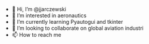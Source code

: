 - 👋 Hi, I’m @jjarczewski
- 👀 I’m interested in aeronautics 
- 🌱 I’m currently learning Pyautogui and tkinter 
- 💞️ I’m looking to collaborate on global aviation industri 
- 📫 How to reach me 

<!---
jjarczewski/jjarczewski is a ✨ special ✨ repository because its `README.md` (this file) appears on your GitHub profile.
You can click the Preview link to take a look at your changes.
--->
